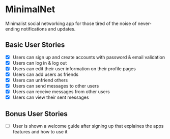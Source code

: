 # MinimalNet

Minimalist social networking app for those tired of the noise of never-ending notifications and updates.

## Basic User Stories

- [x] Users can sign up and create accounts with password & email validation
- [x] Users can log in & log out
- [x] Users can edit their user information on their profile pages
- [x] Users can add users as friends
- [x] Users can unfriend others
- [x] Users can send messages to other users
- [x] Users can receive messages from other users
- [x] Users can view their sent messages

## Bonus User Stories

- [ ] User is shown a welcome guide after signing up that explaines the apps features and how to use it